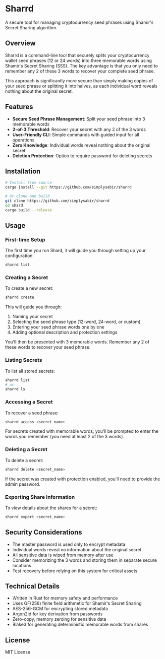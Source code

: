 # Sharrd

A secure tool for managing cryptocurrency seed phrases using Shamir's Secret Sharing algorithm.

## Overview

Sharrd is a command-line tool that securely splits your cryptocurrency wallet seed phrases (12 or 24 words) into three memorable words using Shamir's Secret Sharing (SSS). The key advantage is that you only need to remember any 2 of these 3 words to recover your complete seed phrase.

This approach is significantly more secure than simply making copies of your seed phrase or splitting it into halves, as each individual word reveals nothing about the original secret.

## Features

- **Secure Seed Phrase Management**: Split your seed phrase into 3 memorable words
- **2-of-3 Threshold**: Recover your secret with any 2 of the 3 words
- **User-Friendly CLI**: Simple commands with guided input for all operations
- **Zero Knowledge**: Individual words reveal nothing about the original secret
- **Deletion Protection**: Option to require password for deleting secrets

## Installation

```bash
# Install from source
cargo install --git https://github.com/simplysabir/sharrd

# Or clone and build
git clone https://github.com/simplysabir/sharrd
cd shard
cargo build --release
```

## Usage

### First-time Setup

The first time you run Shard, it will guide you through setting up your configuration:

```bash
sharrd list
```

### Creating a Secret

To create a new secret:

```bash
sharrd create
```

This will guide you through:
1. Naming your secret
2. Selecting the seed phrase type (12-word, 24-word, or custom)
3. Entering your seed phrase words one by one
4. Adding optional description and protection settings

You'll then be presented with 3 memorable words. Remember any 2 of these words to recover your seed phrase.

### Listing Secrets

To list all stored secrets:

```bash
sharrd list
# or
sharrd ls
```

### Accessing a Secret

To recover a seed phrase:

```bash
sharrd access <secret_name>
```

For secrets created with memorable words, you'll be prompted to enter the words you remember (you need at least 2 of the 3 words).

### Deleting a Secret

To delete a secret:

```bash
sharrd delete <secret_name>
```

If the secret was created with protection enabled, you'll need to provide the admin password.

### Exporting Share Information

To view details about the shares for a secret:

```bash
sharrd export <secret_name>
```

## Security Considerations

- The master password is used only to encrypt metadata
- Individual words reveal no information about the original secret
- All sensitive data is wiped from memory after use
- Consider memorizing the 3 words and storing them in separate secure locations
- Test recovery before relying on this system for critical assets

## Technical Details

- Written in Rust for memory safety and performance
- Uses GF(256) finite field arithmetic for Shamir's Secret Sharing
- AES-256-GCM for encrypting stored metadata
- Argon2id for key derivation from passwords
- Zero-copy, memory zeroing for sensitive data
- Blake3 for generating deterministic memorable words from shares

## License

MIT License